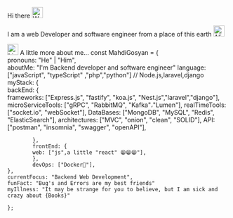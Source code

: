 Hi there <img src="https://raw.githubusercontent.com/Tarikul-Islam-Anik/Animated-Fluent-Emojis/master/Emojis/Hand%20gestures/Waving%20Hand%20Light%20Skin%20Tone.png" alt="Waving Hand Light Skin Tone" width="25" height="25" />

I am a web Developer and software engineer from a place of this earth <img src="https://raw.githubusercontent.com/Tarikul-Islam-Anik/Animated-Fluent-Emojis/master/Emojis/Smilies/Alien.png" alt="Alien" width="25" height="25" />


<img src="https://raw.githubusercontent.com/Tarikul-Islam-Anik/Animated-Fluent-Emojis/master/Emojis/Objects/Linked%20Paperclips.png" alt="Linked Paperclips" width="25" height="25" />  A little more about me...
    const MahdiGosyan = {     
        pronouns: "He" | "Him",     
        aboutMe: "I'm Backend developer and software engineer"
        language: ["javaScript", "typeScript" ,"php","python"] // Node.js,laravel,django         
        myStack: {             
            backEnd: {             
            frameworks: ["Express.js", "fastify", "koa.js", "Nest.js","laravel","django"],                   
            microServiceTools: ["gRPC", "RabbitMQ", "Kafka"،"Lumen"],
            realTimeTools: ["socket.io", "webSocket"],
            DataBases: ["MongoDB", "MySQL", "Redis", "ElasticSearch"],
            architectures: ["MVC", "onion", "clean", "SOLID"],
            API: ["postman", "insomnia", "swagger", "openAPI"],
            
            },         
            frontEnd: {             
            web: ["js",a little "react" 😁😁😁"],         
            },         
            devOps: ["Docker🐳"],               
    },    
    currentFocus: "Backend Web Development",     
    funFact: "Bug's and Errors are my best friends"
    myIllness: "It may be strange for you to believe, but I am sick and crazy about {Books}"
    
    };